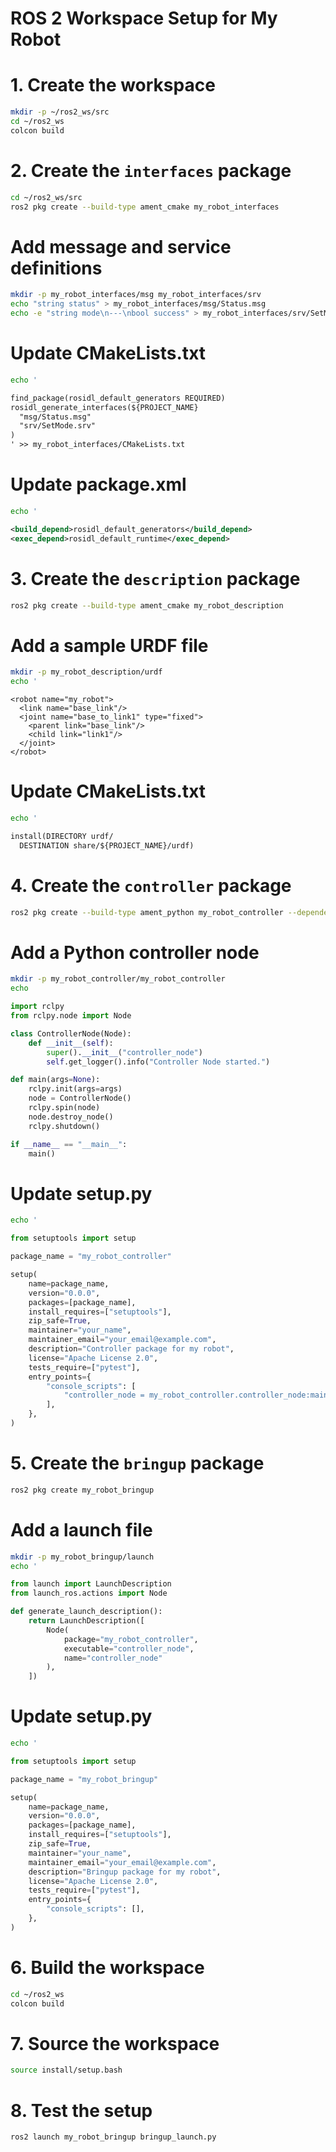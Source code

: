 # ROS 2 Workspace Setup for My Robot

# 1. Create the workspace
```bash
mkdir -p ~/ros2_ws/src
cd ~/ros2_ws
colcon build
```

# 2. Create the `interfaces` package
```bash
cd ~/ros2_ws/src
ros2 pkg create --build-type ament_cmake my_robot_interfaces
```

# Add message and service definitions
```bash
mkdir -p my_robot_interfaces/msg my_robot_interfaces/srv
echo "string status" > my_robot_interfaces/msg/Status.msg
echo -e "string mode\n---\nbool success" > my_robot_interfaces/srv/SetMode.srv
```

# Update CMakeLists.txt
```bash
echo '
```
```txt
find_package(rosidl_default_generators REQUIRED)
rosidl_generate_interfaces(${PROJECT_NAME}
  "msg/Status.msg"
  "srv/SetMode.srv"
)
' >> my_robot_interfaces/CMakeLists.txt
```

# Update package.xml
```bash
echo '
```
```xml
<build_depend>rosidl_default_generators</build_depend>
<exec_depend>rosidl_default_runtime</exec_depend>
```

# 3. Create the `description` package
```bash
ros2 pkg create --build-type ament_cmake my_robot_description
```

# Add a sample URDF file
```bash
mkdir -p my_robot_description/urdf
echo '
```
```urdf
<robot name="my_robot">
  <link name="base_link"/>
  <joint name="base_to_link1" type="fixed">
    <parent link="base_link"/>
    <child link="link1"/>
  </joint>
</robot>
```

# Update CMakeLists.txt
```bash
echo '
```
```txt
install(DIRECTORY urdf/
  DESTINATION share/${PROJECT_NAME}/urdf)
```

# 4. Create the `controller` package
```bash
ros2 pkg create --build-type ament_python my_robot_controller --dependencies rclpy
```

# Add a Python controller node
``` bash
mkdir -p my_robot_controller/my_robot_controller
echo 
```

``` python
import rclpy
from rclpy.node import Node

class ControllerNode(Node):
    def __init__(self):
        super().__init__("controller_node")
        self.get_logger().info("Controller Node started.")

def main(args=None):
    rclpy.init(args=args)
    node = ControllerNode()
    rclpy.spin(node)
    node.destroy_node()
    rclpy.shutdown()

if __name__ == "__main__":
    main()
```

# Update setup.py
```bash
echo '
```
``` py
from setuptools import setup

package_name = "my_robot_controller"

setup(
    name=package_name,
    version="0.0.0",
    packages=[package_name],
    install_requires=["setuptools"],
    zip_safe=True,
    maintainer="your_name",
    maintainer_email="your_email@example.com",
    description="Controller package for my robot",
    license="Apache License 2.0",
    tests_require=["pytest"],
    entry_points={
        "console_scripts": [
            "controller_node = my_robot_controller.controller_node:main",
        ],
    },
)
```

# 5. Create the `bringup` package
```bash 
ros2 pkg create my_robot_bringup 
```

# Add a launch file
```bash
mkdir -p my_robot_bringup/launch
echo '
```
```py
from launch import LaunchDescription
from launch_ros.actions import Node

def generate_launch_description():
    return LaunchDescription([
        Node(
            package="my_robot_controller",
            executable="controller_node",
            name="controller_node"
        ),
    ])
```

# Update setup.py
```bash
echo '
```

```py
from setuptools import setup

package_name = "my_robot_bringup"

setup(
    name=package_name,
    version="0.0.0",
    packages=[package_name],
    install_requires=["setuptools"],
    zip_safe=True,
    maintainer="your_name",
    maintainer_email="your_email@example.com",
    description="Bringup package for my robot",
    license="Apache License 2.0",
    tests_require=["pytest"],
    entry_points={
        "console_scripts": [],
    },
)
```
# 6. Build the workspace
```bash
cd ~/ros2_ws
colcon build
```

# 7. Source the workspace
```bash
source install/setup.bash
```
# 8. Test the setup
```bash
ros2 launch my_robot_bringup bringup_launch.py
```
